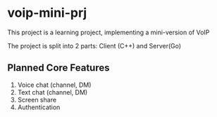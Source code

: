# voip-mini-prj

This project is a learning project, implementing a mini-version of VoIP

The project is split into 2 parts: Client (C++) and Server(Go)

## Planned Core Features
1. Voice chat (channel, DM)
2. Text chat (channel, DM)
3. Screen share
4. Authentication
